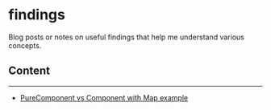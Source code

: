 # findings

Blog posts or notes on useful findings that help me understand various concepts.

## Content

---

- [PureComponent vs Component with Map example](./src/ComponentVsPureComponent)
